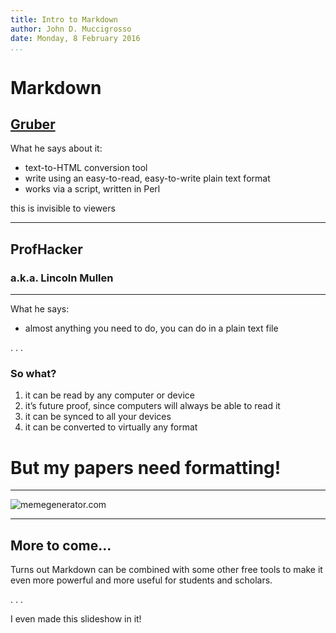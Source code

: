 ```yaml
---
title: Intro to Markdown
author: John D. Muccigrosso
date: Monday, 8 February 2016
...
```


# Markdown

## [Gruber](http://daringfireball.net/projects/markdown/)

What he says about it:

- text-to-HTML conversion tool
- write using an easy-to-read, easy-to-write plain text format
- works via a script, written in Perl

<div class="notes">
this is invisible to viewers
</div>

-----

## ProfHacker

### a.k.a. Lincoln Mullen

-----

What he says:

- almost anything you need to do, you can do in a plain text file

. . .

### So what?

1. it can be read by any computer or device
1. it’s future proof, since computers will always be able to read it
1. it can be synced to all your devices
1. it can be converted to virtually any format

# But my papers need formatting!

-----

![memegenerator.com](http://cdn.meme.am/instances2/500x/4003550.jpg)

-----

## More to come...

Turns out Markdown can be combined with some other free tools to make it even more powerful and more useful for students and scholars.  



. . .

I even made this slideshow in it!
